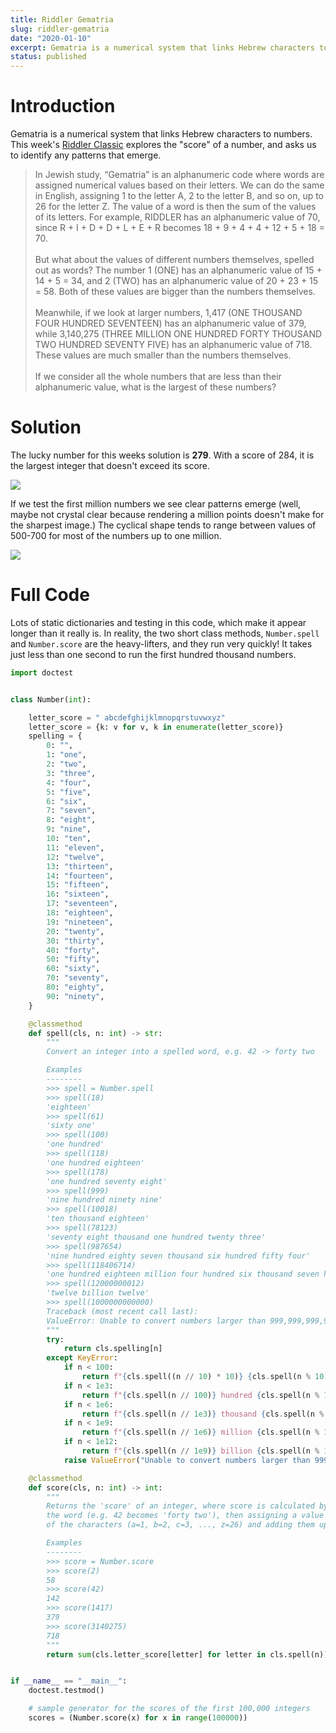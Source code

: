 ```yaml
---
title: Riddler Gematria
slug: riddler-gematria
date: "2020-01-10"
excerpt: Gematria is a numerical system that links Hebrew characters to numbers. This week's Riddler Classic explores the "score" of a number, and asks us to identify any patterns that emerge.
status: published
---
```


# Introduction

Gematria is a numerical system that links Hebrew characters to numbers. This week's <a href="https://fivethirtyeight.com/features/can-you-find-a-number-worth-its-weight-in-letters/">Riddler Classic</a> explores the "score" of a number, and asks us to identify any patterns that emerge.

> In Jewish study, “Gematria” is an alphanumeric code where words are assigned numerical values based on their letters. We can do the same in English, assigning 1 to the letter A, 2 to the letter B, and so on, up to 26 for the letter Z. The value of a word is then the sum of the values of its letters. For example, RIDDLER has an alphanumeric value of 70, since R + I + D + D + L + E + R becomes 18 + 9 + 4 + 4 + 12 + 5 + 18 = 70.
> <br><br>
> But what about the values of different numbers themselves, spelled out as words? The number 1 (ONE) has an alphanumeric value of 15 + 14 + 5 = 34, and 2 (TWO) has an alphanumeric value of 20 + 23 + 15 = 58. Both of these values are bigger than the numbers themselves.
> <br><br>
> Meanwhile, if we look at larger numbers, 1,417 (ONE THOUSAND FOUR HUNDRED SEVENTEEN) has an alphanumeric value of 379, while 3,140,275 (THREE MILLION ONE HUNDRED FORTY THOUSAND TWO HUNDRED SEVENTY FIVE) has an alphanumeric value of 718. These values are much smaller than the numbers themselves.
> <br><br>
> If we consider all the whole numbers that are less than their alphanumeric value, what is the largest of these numbers?

# Solution

The lucky number for this weeks solution is **279**. With a score of 284, it is the largest integer that doesn't exceed its score.

<img src="/img/riddler-gematria1.png">

If we test the first million numbers we see clear patterns emerge (well, maybe not crystal clear because rendering a million points doesn't make for the sharpest image.) The cyclical shape tends to range between values of 500-700 for most of the numbers up to one million.

<img src="/img/riddler-gematria2.png">

# Full Code

Lots of static dictionaries and testing in this code, which make it appear longer than it really is. In reality, the two short class methods, `Number.spell` and `Number.score` are the heavy-lifters, and they run very quickly! It takes just less than one second to run the first hundred thousand numbers.

```python
import doctest


class Number(int):

    letter_score = " abcdefghijklmnopqrstuvwxyz"
    letter_score = {k: v for v, k in enumerate(letter_score)}
    spelling = {
        0: "",
        1: "one",
        2: "two",
        3: "three",
        4: "four",
        5: "five",
        6: "six",
        7: "seven",
        8: "eight",
        9: "nine",
        10: "ten",
        11: "eleven",
        12: "twelve",
        13: "thirteen",
        14: "fourteen",
        15: "fifteen",
        16: "sixteen",
        17: "seventeen",
        18: "eighteen",
        19: "nineteen",
        20: "twenty",
        30: "thirty",
        40: "forty",
        50: "fifty",
        60: "sixty",
        70: "seventy",
        80: "eighty",
        90: "ninety",
    }

    @classmethod
    def spell(cls, n: int) -> str:
        """
        Convert an integer into a spelled word, e.g. 42 -> forty two

        Examples
        --------
        >>> spell = Number.spell
        >>> spell(18)
        'eighteen'
        >>> spell(61)
        'sixty one'
        >>> spell(100)
        'one hundred'
        >>> spell(118)
        'one hundred eighteen'
        >>> spell(178)
        'one hundred seventy eight'
        >>> spell(999)
        'nine hundred ninety nine'
        >>> spell(10018)
        'ten thousand eighteen'
        >>> spell(78123)
        'seventy eight thousand one hundred twenty three'
        >>> spell(987654)
        'nine hundred eighty seven thousand six hundred fifty four'
        >>> spell(118406714)
        'one hundred eighteen million four hundred six thousand seven hundred fourteen'
        >>> spell(12000000012)
        'twelve billion twelve'
        >>> spell(1000000000000)
        Traceback (most recent call last):
        ValueError: Unable to convert numbers larger than 999,999,999,999
        """
        try:
            return cls.spelling[n]
        except KeyError:
            if n < 100:
                return f"{cls.spell((n // 10) * 10)} {cls.spell(n % 10)}"
            if n < 1e3:
                return f"{cls.spell(n // 100)} hundred {cls.spell(n % 100)}".strip()
            if n < 1e6:
                return f"{cls.spell(n // 1e3)} thousand {cls.spell(n % 1e3)}".strip()
            if n < 1e9:
                return f"{cls.spell(n // 1e6)} million {cls.spell(n % 1e6)}".strip()
            if n < 1e12:
                return f"{cls.spell(n // 1e9)} billion {cls.spell(n % 1e9)}".strip()
            raise ValueError("Unable to convert numbers larger than 999,999,999,999")

    @classmethod
    def score(cls, n: int) -> int:
        """
        Returns the 'score' of an integer, where score is calculated by spelling
        the word (e.g. 42 becomes 'forty two'), then assigning a value to each
        of the characters (a=1, b=2, c=3, ..., z=26) and adding them up.

        Examples
        --------
        >>> score = Number.score
        >>> score(2)
        58
        >>> score(42)
        142
        >>> score(1417)
        379
        >>> score(3140275)
        718
        """
        return sum(cls.letter_score[letter] for letter in cls.spell(n))


if __name__ == "__main__":
    doctest.testmod()

    # sample generator for the scores of the first 100,000 integers
    scores = (Number.score(x) for x in range(100000))
```
